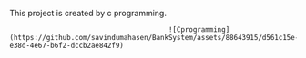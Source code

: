 This project is created by c programming.



                                           ![Cprogramming](https://github.com/savindumahasen/BankSystem/assets/88643915/d561c15e-e38d-4e67-b6f2-dccb2ae842f9)
